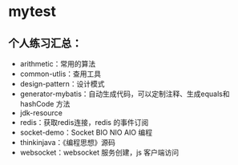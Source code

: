 # mytest

## 个人练习汇总：
* arithmetic：常用的算法
* common-utlis：查用工具
* design-pattern：设计模式 
* generator-mybatis：自动生成代码，可以定制注释、生成equals和hashCode 方法
* jdk-resource
* redis：获取redis连接，redis 的事件订阅
* socket-demo：Socket BIO NIO AIO 编程
* thinkinjava：《编程思想》源码
* websocket：websocket 服务创建，js 客户端访问